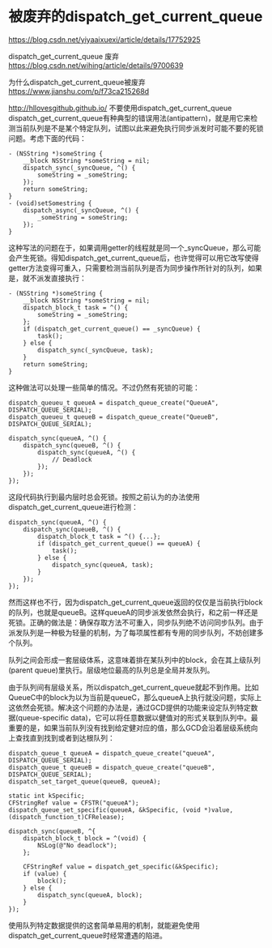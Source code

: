 # 被废弃的dispatch_get_current_queue
https://blog.csdn.net/yiyaaixuexi/article/details/17752925

dispatch_get_current_queue 废弃
https://blog.csdn.net/wihing/article/details/9700639


为什么dispatch_get_current_queue被废弃
https://www.jianshu.com/p/f73ca215268d


http://hllovesgithub.github.io/
不要使用dispatch_get_current_queue
dispatch_get_current_queue有种典型的错误用法(antipattern)，就是用它来检测当前队列是不是某个特定队列，试图以此来避免执行同步派发时可能不要的死锁问题。考虑下面的代码：
```
- (NSString *)someString {
    __block NSString *someString = nil;
    dispatch_sync(_syncQueue, ^() {
        someString = _someString;
    });
    return someString;
}
- (void)setSomestring {
    dispatch_async(_syncQueue, ^() {
        _someString = someString;
    });
}

```
这种写法的问题在于，如果调用getter的线程就是同一个_syncQueue，那么可能会产生死锁。得知dispatch_get_current_queue后，也许觉得可以用它改写使得getter方法变得可重入，只需要检测当前队列是否为同步操作所针对的队列，如果是，就不派发直接执行：
```
- (NSString *)someString {
    __block NSString *someString = nil;
    dispatch_block_t task = ^() {
        someString = _someString;
    };
    if (dispatch_get_current_queue() == _syncQueue) {
        task();
    } else {
        dispatch_sync(_syncQueue, task);
    }
    return someString;
}
```
这种做法可以处理一些简单的情况。不过仍然有死锁的可能：
```
dispatch_queueu_t queueA = dispatch_queue_create("QueueA", DISPATCH_QUEUE_SERIAL);
dispatch_queueu_t queueB = dispatch_queue_create("QueueB", DISPATCH_QUEUE_SERIAL);

dispatch_sync(queueA, ^() {
    dispatch_sync(queueB, ^() {
        dispatch_sync(queueA, ^() {
            // Deadlock
        });
    });
});
```
这段代码执行到最内层时总会死锁。按照之前认为的办法使用dispatch_get_current_queue进行检测：
```
dispatch_sync(queueA, ^() {
    dispatch_sync(queueB, ^() {
        dispatch_block_t task = ^() {...};
        if (dispatch_get_current_queue() == queueA) {
            task();
        } else {
            dispatch_sync(queueA, task);
        }
    });
});
```
然而这样也不行，因为dispatch_get_current_queue返回的仅仅是当前执行block的队列，也就是queueB。这样queueA的同步派发依然会执行，和之前一样还是死锁。正确的做法是：确保存取方法不可重入，同步队列绝不访问同步队列。由于派发队列是一种极为轻量的机制，为了每项属性都有专用的同步队列，不妨创建多个队列。

队列之间会形成一套层级体系，这意味着排在某队列中的block，会在其上级队列(parent queue)里执行。层级地位最高的队列总是全局并发队列。

由于队列间有层级关系，所以dispatch_get_current_queue就起不到作用。比如QueueC中的block为以为当前是queueC，那么queueA上执行就没问题，实际上这依然会死锁。解决这个问题的办法是，通过GCD提供的功能来设定队列特定数据(queue-specific data)，它可以将任意数据以健值对的形式关联到队列中。最重要的是，如果当前队列没有找到给定健对应的值，那么GCD会沿着层级系统向上查找直到找到或者到达根队列：
```
dispatch_queue_t queueA = dispatch_queue_create("queueA", DISPATCH_QUEUE_SERIAL);
dispatch_queue_t queueB = dispatch_queue_create("queueB", DISPATCH_QUEUE_SERIAL);
dispatch_set_target_queue(queueB, queueA);

static int kSpecific;
CFStringRef value = CFSTR("queueA");
dispatch_queue_set_specific(queueA, &kSpecific, (void *)value, (dispatch_function_t)CFRelease);

dispatch_sync(queueB, ^{
    dispatch_block_t block = ^(void) {
        NSLog(@"No deadlock");
    };

    CFStringRef value = dispatch_get_specific(&kSpecific);
    if (value) {
        block();
    } else {
        dispatch_sync(queueA, block);
    }
});
```
使用队列特定数据提供的这套简单易用的机制，就能避免使用dispatch_get_current_queue时经常遭遇的陷进。